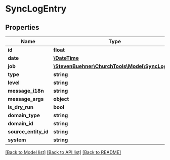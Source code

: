 # SyncLogEntry

## Properties
Name | Type | Description | Notes
------------ | ------------- | ------------- | -------------
**id** | **float** |  | 
**date** | [**\DateTime**](\DateTime.md) |  | 
**job** | [**\StevenBuehner\ChurchTools\Model\SyncLogJob**](SyncLogJob.md) |  | 
**type** | **string** |  | 
**level** | **string** |  | 
**message_i18n** | **string** |  | [optional] 
**message_args** | **object** |  | [optional] 
**is_dry_run** | **bool** |  | 
**domain_type** | **string** |  | 
**domain_id** | **string** |  | 
**source_entity_id** | **string** |  | 
**system** | **string** |  | 

[[Back to Model list]](../../README.md#documentation-for-models) [[Back to API list]](../../README.md#documentation-for-api-endpoints) [[Back to README]](../../README.md)

